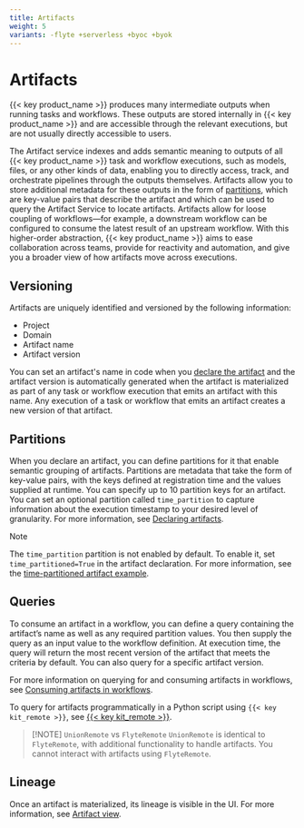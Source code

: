 ```yaml
---
title: Artifacts
weight: 5
variants: -flyte +serverless +byoc +byok
---
```


# Artifacts

{{< key product_name >}} produces many intermediate outputs when running tasks and workflows. These outputs are stored internally in {{< key product_name >}} and are accessible through the relevant executions, but are not usually directly accessible to users.

The Artifact service indexes and adds semantic meaning to outputs of all {{< key product_name >}} task and workflow executions, such as models, files, or any other kinds of data, enabling you to directly access, track, and orchestrate pipelines through the outputs themselves. Artifacts allow you to store additional metadata for these outputs in the form of [partitions](#partitions), which are key-value pairs that describe the artifact and which can be used to query the Artifact Service to locate artifacts. Artifacts allow for loose coupling of workflows—for example, a downstream workflow can be configured to consume the latest result of an upstream workflow. With this higher-order abstraction, {{< key product_name >}} aims to ease collaboration across teams, provide for reactivity and automation, and give you a broader view of how artifacts move across executions.

## Versioning

Artifacts are uniquely identified and versioned by the following information:

* Project
* Domain
* Artifact name
* Artifact version

You can set an artifact's name in code when you [declare the artifact](./declaring-artifacts) and the artifact version is automatically generated when the artifact is materialized as part of any task or workflow execution that emits an artifact with this name. Any execution of a task or workflow that emits an artifact creates a new version of that artifact.

## Partitions

When you declare an artifact, you can define partitions for it that enable semantic grouping of artifacts. Partitions are metadata that take the form of key-value pairs, with the keys defined at registration time and the values supplied at runtime. You can specify up to 10 partition keys for an artifact. You can set an optional partition called `time_partition` to capture information about the execution timestamp to your desired level of granularity. For more information, see [Declaring artifacts](./declaring-artifacts).

> [!NOTE]
> The `time_partition` partition is not enabled by default. To enable it, set `time_partitioned=True` in the artifact declaration.
> For more information, see the [time-partitioned artifact example](./declaring-artifacts#time-partitioned-artifact).

## Queries

To consume an artifact in a workflow, you can define a query containing the artifact’s name as well as any required partition values. You then supply the query as an input value to the workflow definition. At execution time, the query will return the most recent version of the artifact that meets the criteria by default. You can also query for a specific artifact version.

For more information on querying for and consuming artifacts in workflows, see [Consuming artifacts in workflows](./consuming-artifacts-in-workflows).

To query for artifacts programmatically in a Python script using `{{< key kit_remote >}}`, see [{{< key kit_remote >}}](../../../api-reference/union-sdk/union-remote).

> [!NOTE] `UnionRemote` vs `FlyteRemote`
> `UnionRemote` is identical to `FlyteRemote`, with additional functionality to handle artifacts.
> You cannot interact with artifacts using `FlyteRemote`.

## Lineage

Once an artifact is materialized, its lineage is visible in the UI. For more information, see [Artifact view](./viewing-artifacts).
